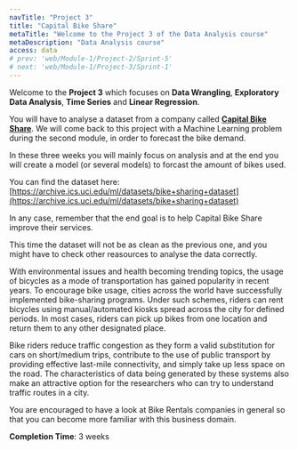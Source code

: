 ```yaml
---
navTitle: "Project 3"
title: "Capital Bike Share"
metaTitle: "Welcome to the Project 3 of the Data Analysis course"
metaDescription: "Data Analysis course"
access: data
# prev: 'web/Module-1/Project-2/Sprint-5'
# next: 'web/Module-1/Project-3/Sprint-1'
---
```


Welcome to the **Project 3** which focuses on **Data Wrangling**, **Exploratory Data Analysis**, **Time Series** and **Linear Regression**.

You will have to analyse a dataset from a company called **[Capital Bike Share](https://www.capitalbikeshare.com/)**. We will come back to this project with a Machine Learning problem during the second module, in order to forecast the bike demand.

In these three weeks you will mainly focus on analysis and at the end you will create a model (or several models) to forcast the amount of bikes used.

You can find the dataset here: [https://archive.ics.uci.edu/ml/datasets/bike+sharing+dataset](https://archive.ics.uci.edu/ml/datasets/bike+sharing+dataset)

In any case, remember that the end goal is to help Capital Bike Share improve their services.

This time the dataset will not be as clean as the previous one, and you might have to check other reasources to analyse the data correctly.

With environmental issues and health becoming trending topics, the usage of bicycles as a mode of transportation has gained popularity in recent years. To encourage bike usage, cities across the world have successfully implemented bike-sharing programs. Under such schemes, riders can rent bicycles using manual/automated kiosks spread across the city for defined periods. In most cases, riders can pick up bikes from one location and return them to any other designated place.

Bike riders reduce traffic congestion as they form a valid substitution for cars on short/medium trips, contribute to the use of public transport by providing effective last-mile connectivity, and simply take up less space on the road. The characteristics of data being generated by these systems also make an attractive option for the researchers who can try to understand traffic routes in a city.

You are encouraged to have a look at Bike Rentals companies in general so that you can become more familiar with this business domain.

**Completion Time**: 3 weeks
